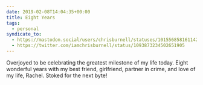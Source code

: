 ```yaml
---
date: 2019-02-08T14:04:35+00:00
title: Eight Years
tags:
  - personal
syndicate_to:
  - https://mastodon.social/users/chrisburnell/statuses/101556858161142303
  - https://twitter.com/iamchrisburnell/status/1093873234502651905
---
```


Overjoyed to be celebrating the greatest milestone of my life today. Eight wonderful years with my best friend, girlfriend, partner in crime, and love of my life, Rachel. Stoked for the next byte!
